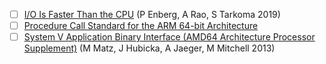 - [ ] [I/O Is Faster Than the CPU](https://penberg.org/parakernel-hotos19.pdf) (P Enberg, A Rao, S Tarkoma 2019)
- [ ] [Procedure Call Standard for the ARM 64-bit Architecture](https://c9x.me/compile/bib/abi-arm64.pdf)
- [ ] [System V Application Binary Interface (AMD64 Architecture Processor Supplement)](https://c9x.me/compile/bib/abi-x64.pdf) (M Matz, J Hubicka, A Jaeger, M Mitchell 2013)
